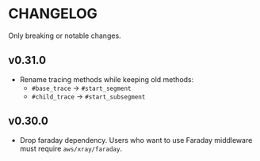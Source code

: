 # CHANGELOG
Only breaking or notable changes.

## v0.31.0
- Rename tracing methods while keeping old methods:
  - `#base_trace` -> `#start_segment`
  - `#child_trace` -> `#start_subsegment`

## v0.30.0
- Drop faraday dependency. Users who want to use Faraday middleware must require `aws/xray/faraday`.
